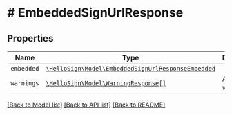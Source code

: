 # # EmbeddedSignUrlResponse



## Properties

Name | Type | Description | Notes
------------ | ------------- | ------------- | -------------
| `embedded` | [```\HelloSign\Model\EmbeddedSignUrlResponseEmbedded```](EmbeddedSignUrlResponseEmbedded.md) |    |  |
| `warnings` | [```\HelloSign\Model\WarningResponse[]```](WarningResponse.md) |  A list of warnings.  |  |

[[Back to Model list]](../../README.md#models) [[Back to API list]](../../README.md#endpoints) [[Back to README]](../../README.md)
